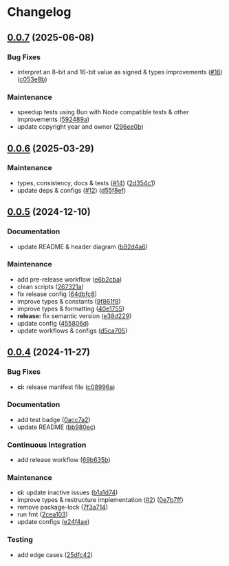 # Changelog

## [0.0.7](https://github.com/xseman/lzma1/compare/v0.0.6...v0.0.7) (2025-06-08)


### Bug Fixes

* interpret an 8-bit and 16-bit value as signed & types improvements ([#16](https://github.com/xseman/lzma1/issues/16)) ([c053e8b](https://github.com/xseman/lzma1/commit/c053e8b541e9d07bc82542750ee236d04394e3ef))


### Maintenance

* speedup tests using Bun with Node compatible tests & other improvements ([592489a](https://github.com/xseman/lzma1/commit/592489aab23007d517aed20ce6ce4385abe03901))
* update copyright year and owner ([296ee0b](https://github.com/xseman/lzma1/commit/296ee0bbf991feac453d4e108b2a9f8b90ea7179))

## [0.0.6](https://github.com/xseman/lzma1/compare/v0.0.5...v0.0.6) (2025-03-29)


### Maintenance

* types, consistency, docs & tests ([#14](https://github.com/xseman/lzma1/issues/14)) ([2d354c1](https://github.com/xseman/lzma1/commit/2d354c1f85f29637258b801845678b4f3264fded))
* update deps & configs ([#12](https://github.com/xseman/lzma1/issues/12)) ([d55f8ef](https://github.com/xseman/lzma1/commit/d55f8ef47dbe5f4656a7dde6300fb32b151938e2))

## [0.0.5](https://github.com/xseman/lzma1/compare/v0.0.4...v0.0.5) (2024-12-10)


### Documentation

* update README & header diagram ([b92d4a6](https://github.com/xseman/lzma1/commit/b92d4a61dbe218cb2b850dafb6cba0beb3d4777f))


### Maintenance

* add pre-release workflow ([e6b2cba](https://github.com/xseman/lzma1/commit/e6b2cba3318134beebd3f68b8312f50bce083ce2))
* clean scripts ([267321a](https://github.com/xseman/lzma1/commit/267321a4148f7f6f57a26a8b45efcaa89861da3d))
* fix release config ([64dbfc8](https://github.com/xseman/lzma1/commit/64dbfc8e103594d9cd17b3f7c163e0ce405388bd))
* improve types & constants ([9f861f8](https://github.com/xseman/lzma1/commit/9f861f85ba88ba709207c98626271456d185da7c))
* improve types & formatting ([40e1755](https://github.com/xseman/lzma1/commit/40e1755ad77fbeb4cf23dc2e4c8db860c632a6ea))
* **release:** fix semantic version ([e38d229](https://github.com/xseman/lzma1/commit/e38d229e6a83a126a9cc1ed25df66e0bf6673bd5))
* update config ([455806d](https://github.com/xseman/lzma1/commit/455806df3fc19756adc23201b8fe31fe39df14c9))
* update workflows & configs ([d5ca705](https://github.com/xseman/lzma1/commit/d5ca705948d51091c130b203df7bb9a8382305ec))

## [0.0.4](https://github.com/xseman/lzma1/compare/v0.0.3...v0.0.4) (2024-11-27)


### Bug Fixes

* **ci:** release manifest file ([c08996a](https://github.com/xseman/lzma1/commit/c08996add442d4d33cc8c40d59f39d9c78ebbdb2))


### Documentation

* add test badge ([0acc7a2](https://github.com/xseman/lzma1/commit/0acc7a22ab2f47828c070178dd31383126796754))
* update README ([bb980ec](https://github.com/xseman/lzma1/commit/bb980ec475ad3bc816fa9b060eb93328942825d2))


### Continuous Integration

* add release workflow ([69b635b](https://github.com/xseman/lzma1/commit/69b635bb3f3889cd7cb9bdbf53af4db514679a7e))


### Maintenance

* **ci:** update inactive issues ([b1a1d74](https://github.com/xseman/lzma1/commit/b1a1d748800a5f7fa9673d0272fb1d899ce7fd75))
* improve types & restructure implementation ([#2](https://github.com/xseman/lzma1/issues/2)) ([0e7b7ff](https://github.com/xseman/lzma1/commit/0e7b7ff90b29d2e5fc1d490998058f6a920560a1))
* remove package-lock ([7f3a714](https://github.com/xseman/lzma1/commit/7f3a714bbc5c533423b3b0eb8da12231eacbf09a))
* run fmt ([2cea103](https://github.com/xseman/lzma1/commit/2cea103d6f4fd8b27b6c37be5fda208cd092f701))
* update configs ([e24f4ae](https://github.com/xseman/lzma1/commit/e24f4ae216d571472dc2321a86cb039319384d09))


### Testing

* add edge cases ([25dfc42](https://github.com/xseman/lzma1/commit/25dfc422676f50c45b09dde47a796064f1123cf6))
